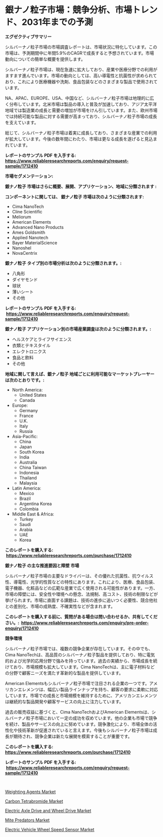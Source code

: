 <p><h1>銀ナノ粒子市場：競争分析、市場トレンド、2031年までの予測</h1></p><p><strong>エグゼクティブサマリー</strong></p>
<p><p>シルバーナノ粒子市場の市場調査レポートは、市場状況に特化しています。この市場は、予測期間中に年間5.9%のCAGRで成長すると予想されています。市場動向についての簡単な概要を提供します。</p><p>シルバーナノ粒子市場は、現在急速に拡大しており、産業や医療分野での利用がますます進んでいます。市場の動向としては、高い導電性と抗菌性が求められており、これにより医療機器や洗剤、食品包装などのさまざまな製品で使用されています。</p><p>NA、APAC、EUROPE、USA、中国など、シルバーナノ粒子市場は地理的に広く分布しています。北米市場は製品の導入と普及が加速しており、アジア太平洋地域では製造業の成長と需要の増加が市場をけん引しています。また、欧州市場では持続可能な製品に対する需要が高まっており、シルバーナノ粒子市場の成長を支えています。</p><p>総じて、シルバーナノ粒子市場は着実に成長しており、さまざまな産業での利用が拡大しています。今後の数年間にわたり、市場は更なる成長を遂げると見込まれています。</p></p>
<p><strong>レポートのサンプル PDF を入手する: <a href="https://www.reliableresearchreports.com/enquiry/request-sample/1712410">https://www.reliableresearchreports.com/enquiry/request-sample/1712410</a></strong></p>
<p><strong>市場セグメンテーション:</strong></p>
<p><strong> 銀ナノ粒子 市場はさらに概要、展開、アプリケーション、地域に分類されます :</strong></p>
<p><strong>コンポーネントに関しては、 銀ナノ粒子 市場は次のように分類されます: &nbsp;</strong></p>
<p><ul><li>Cima NanoTech</li><li>Cline Scientific</li><li>Meliorum</li><li>American Elements</li><li>Advanced Nano Products</li><li>Ames Goldsmith</li><li>Applied Nanotech</li><li>Bayer MaterialScience</li><li>Nanoshel</li><li>NovaCentrix</li></ul></p>
<p><strong> 銀ナノ粒子 タイプ別の市場分析は次のように分類されます。:</strong></p>
<p><ul><li>八角形</li><li>ダイヤモンド</li><li>球状</li><li>薄いシート</li><li>その他</li></ul></p>
<p><strong>レポートのサンプル PDF を入手する: &nbsp;<a href="https://www.reliableresearchreports.com/enquiry/request-sample/1712410">https://www.reliableresearchreports.com/enquiry/request-sample/1712410</a></strong></p>
<p><strong> 銀ナノ粒子 アプリケーション別の市場産業調査は次のように分類されます。:</strong></p>
<p><ul><li>ヘルスケアとライフサイエンス</li><li>衣類とテキスタイル</li><li>エレクトロニクス</li><li>食品と飲料</li><li>その他</li></ul></p>
<p><strong>地域に関して言えば、銀ナノ粒子 地域ごとに利用可能なマーケットプレーヤーは次のとおりです。:</strong></p>
<p><ul>
    <li>
        North America:
        <ul>
            <li>United States</li>
            <li>Canada</li>
        </ul>
    </li>
    <li>
        Europe:
        <ul>
            <li>Germany</li>
            <li>France</li>
            <li>U.K.</li>
            <li>Italy</li>
            <li>Russia</li>
        </ul>
    </li>
    <li>
        Asia-Pacific:
        <ul>
            <li>China</li>
            <li>Japan</li>
            <li>South Korea</li>
            <li>India</li>
            <li>Australia</li>
            <li>China Taiwan</li>
            <li>Indonesia</li>
            <li>Thailand</li>
            <li>Malaysia</li>
        </ul>
    </li>
    <li>
        Latin America:
        <ul>
            <li>Mexico</li>
            <li>Brazil</li>
            <li>Argentina Korea</li>
            <li>Colombia</li>
        </ul>
    </li>
    <li>
        Middle East & Africa:
        <ul>
            <li>Turkey</li>
            <li>Saudi</li>
            <li>Arabia</li>
            <li>UAE</li>
            <li>Korea</li>
        </ul>
    </li>
    </ul></p>
<p><strong>このレポートを購入する: &nbsp;<a href="https://www.reliableresearchreports.com/purchase/1712410">https://www.reliableresearchreports.com/purchase/1712410</a></strong></p>
<p><strong>銀ナノ粒子 の主な推進要因と障壁 市場</strong></p>
<p><p>シルバーナノ粒子市場の主要なドライバーは、その優れた抗菌性、抗ウイルス性、導電性、光学的性質などの特性にあります。これにより、医療、食品包装、電子機器、化粧品などの広範な産業で広く使用される可能性があります。一方、市場の障壁には、安全性や環境への懸念、法規制、高コスト、技術の制限などが挙げられます。市場に直面する課題は、技術の進歩に追いつく必要性、競合他社との差別化、市場の成熟度、不確実性などが含まれます。</p></p>
<p><strong>このレポートを購入する前に、質問がある場合は問い合わせるか、共有してください。:&nbsp; <a href="https://www.reliableresearchreports.com/enquiry/pre-order-enquiry/1712410">https://www.reliableresearchreports.com/enquiry/pre-order-enquiry/1712410</a></strong></p>
<p><strong>競争環境</strong></p>
<p><p>シルバーナノ粒子市場では、複数の競争企業が存在しています。その中でも、Cima NanoTechは、高品質のシルバーナノ粒子製品を提供しており、特に電気的および光学的応用分野で強みを持っています。過去の実績から、市場成長を続けており、市場規模も拡大しています。Cima NanoTechは、主に電子材料などの分野で顧客ニーズを満たす革新的な製品を提供しています。</p><p>American Elementsもシルバーナノ粒子市場で注目される企業の一つです。アメリカンエレメンツは、幅広い製品ラインナップを持ち、顧客の要求に柔軟に対応しています。市場での成長と市場規模を維持するために、アメリカンエレメンツは継続的な製品開発や顧客サービスの向上に注力しています。</p><p>過去の販売収益に基づくと、Cima NanoTechおよびAmerican Elementsは、シルバーナノ粒子市場において一定の成功を収めています。他の企業も市場で競争を続け、製品やサービスの向上に努めています。競争激化により、市場全体の活性化や技術革新が促進されていると言えます。今後もシルバーナノ粒子市場は成長が期待され、競争企業は新たな展開を模索することが重要です。</p></p>
<p><strong>このレポートを購入する: &nbsp; <a href="https://www.reliableresearchreports.com/purchase/1712410">https://www.reliableresearchreports.com/purchase/1712410</a></strong></p>
<p><strong>レポートのサンプル PDF を入手する: &nbsp;<a href="https://www.reliableresearchreports.com/enquiry/request-sample/1712410">https://www.reliableresearchreports.com/enquiry/request-sample/1712410</a></strong><strong></strong></p>
<p>&nbsp;</p>
<p><p><a href="https://butternut-bug-553.notion.site/Weighting-Agents-Market-Size-and-Growth-Market-Segmentation-Regional-and-Country-Breakdowns-and-M-6608276478d945f98ce41db23904b979">Weighting Agents Market</a></p><p><a href="https://invited-way-688.notion.site/Carbon-Tetrabromide-Market-Research-Report-Unlocks-Analysis-on-the-Market-Financial-Status-Market-S-ea642c10383c436fa8623785bdbbc084">Carbon Tetrabromide Market</a></p><p><a href="https://github.com/edytherolanlouisejk1miz0wig/Market-Research-Report-List-1/blob/main/electric-axle-drive-and-wheel-drive-market.md">Electric Axle Drive and Wheel Drive Market</a></p><p><a href="https://issuu.com/reportprime-2/docs/mite-predators-market-size-2030.pptx">Mite Predators Market</a></p><p><a href="https://view.publitas.com/reportprime-1/electric-vehicle-wheel-speed-sensor-market-with-the-goal-of-estimating-the-market-size-and-future-growth-potential-of-various-market-segments-based-on-component-applications-end-user-and-region/">Electric Vehicle Wheel Speed Sensor Market</a></p></p>